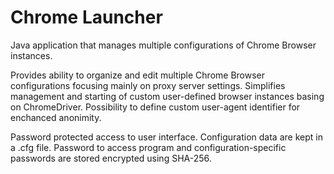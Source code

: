 # Chrome Launcher
Java application that manages multiple configurations of Chrome Browser instances.

Provides ability to organize and edit multiple Chrome Browser configurations focusing mainly on proxy server settings. Simplifies management and starting of custom user-defined browser instances basing on ChromeDriver. 
Possibility to define custom user-agent identifier for enchanced anonimity. 

Password protected access to user interface.
Configuration data are kept in a .cfg file. Password to access program and configuration-specific passwords are stored encrypted using SHA-256.  
